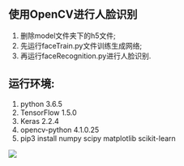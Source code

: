 ## 使用OpenCV进行人脸识别

1. 删除model文件夹下的h5文件;
2. 先运行faceTrain.py文件训练生成网络;
3. 再运行faceRecognition.py进行人脸识别.

## 运行环境:
1. python 3.6.5
2. TensorFlow 1.5.0
3. Keras 2.2.4
4. opencv-python 4.1.0.25
5. pip3 install numpy scipy matplotlib scikit-learn

![](https://github.com/eclipsequote/Face_Recognition_using_OpenCV/blob/master/Netemo_sametemo.gif)
